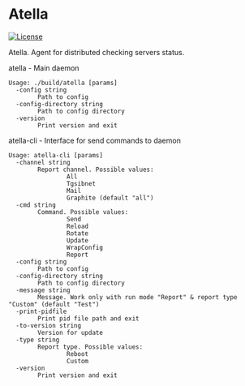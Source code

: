 # Atella

[![License](https://img.shields.io/github/license/JIexa24/Atella)](LICENSE)

Atella. Agent for distributed checking servers status.

atella - Main daemon

```shell
Usage: ./build/atella [params]
  -config string
        Path to config
  -config-directory string
        Path to config directory
  -version
        Print version and exit
```

atella-cli - Interface for send commands to daemon

```shell
Usage: atella-cli [params]
  -channel string
        Report channel. Possible values:
                All
                Tgsibnet
                Mail
                Graphite (default "all")
  -cmd string
        Command. Possible values:
                Send
                Reload
                Rotate
                Update
                WrapConfig
                Report
  -config string
        Path to config
  -config-directory string
        Path to config directory
  -message string
        Message. Work only with run mode "Report" & report type "Custom" (default "Test")
  -print-pidfile
        Print pid file path and exit
  -to-version string
        Version for update
  -type string
        Report type. Possible values:
                Reboot
                Custom
  -version
        Print version and exit
```

